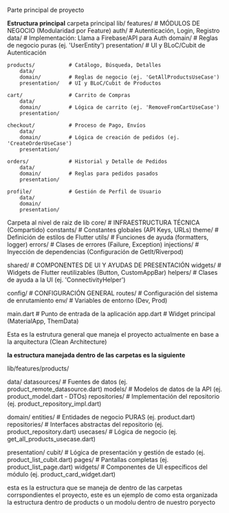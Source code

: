 Parte principal de proyecto 

**Estructura principal**
carpeta principal
lib/
features/ # MÓDULOS DE NEGOCIO (Modularidad por Feature)
    auth/     # Autenticación, Login, Registro
        data/           # Implementación: Llama a Firebase/API para Auth
        domain/         # Reglas de negocio puras (ej. 'UserEntity')
        presentation/   # UI y BLoC/Cubit de Autenticación

    products/           # Catálogo, Búsqueda, Detalles
        data/
        domain/         # Reglas de negocio (ej. 'GetAllProductsUseCase')
        presentation/   # UI y BLoC/Cubit de Productos
    
    cart/               # Carrito de Compras
        data/
        domain/         # Lógica de carrito (ej. 'RemoveFromCartUseCase')
        presentation/

    checkout/           # Proceso de Pago, Envíos
        data/
        domain/         # Lógica de creación de pedidos (ej. 'CreateOrderUseCase')
        presentation/

    orders/             # Historial y Detalle de Pedidos
        data/
        domain/         # Reglas para pedidos pasados
        presentation/

    profile/            # Gestión de Perfil de Usuario
        data/
        domain/
        presentation/

Carpeta al nivel de raiz de lib
core/                   # INFRAESTRUCTURA TÉCNICA (Compartido)
    constants/          # Constantes globales (API Keys, URLs)
    theme/              # Definición de estilos de Flutter
    utils/              # Funciones de ayuda (formatters, logger)
    errors/             # Clases de errores (Failure, Exception)
    injections/         # Inyección de dependencias (Configuración de GetIt/Riverpod)

shared/                 # COMPONENTES DE UI Y AYUDAS DE PRESENTACIÓN
    widgets/            # Widgets de Flutter reutilizables (Button, CustomAppBar)
    helpers/            # Clases de ayuda a la UI (ej. 'ConnectivityHelper')

config/                 # CONFIGURACIÓN GENERAL
    routes/             # Configuración del sistema de enrutamiento
    env/                # Variables de entorno (Dev, Prod)

main.dart               # Punto de entrada de la aplicación
app.dart                # Widget principal (MaterialApp, ThemData)

Esta es la estrutura general que maneja el proyecto actualmente en base a la arquitectura  (Clean Architecture) 

**la estructura manejada dentro de las carpetas es la siguiente** 

lib/features/products/

data/
    datasources/        # Fuentes de datos (ej. product_remote_datasource.dart)
    models/             # Modelos de datos de la API (ej. product_model.dart - DTOs)
    repositories/       # Implementación del repositorio (ej. product_repository_impl.dart)

domain/
    entities/           # Entidades de negocio PURAS (ej. product.dart)
    repositories/       # Interfaces abstractas del repositorio (ej. product_repository.dart)
    usecases/           # Lógica de negocio (ej. get_all_products_usecase.dart)

presentation/
    cubit/              # Lógica de presentación y gestión de estado (ej. product_list_cubit.dart)
    pages/              # Pantallas completas (ej. product_list_page.dart)
    widgets/            # Componentes de UI específicos del módulo (ej. product_card_widget.dart)

esta es la estructura que se maneja de dentro de las carpetas corrspondientes el proyecto, este es un ejemplo de como esta organizada la estructura dentro de products o un modolu dentro de nuestro poryecto